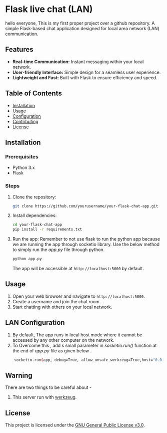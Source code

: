 # Flask live chat (LAN)  


hello everyone,
This is my first proper project over a github repository.
A simple Flask-based chat application designed for local area network (LAN) communication.

## Features

- **Real-time Communication:** Instant messaging within your local network.
- **User-friendly Interface:** Simple design for a seamless user experience.
- **Lightweight and Fast:** Built with Flask to ensure efficiency and speed.


## Table of Contents

- [Installation](#installation)
- [Usage](#usage)
- [Configuration](#configuration)
- [Contributing](#contributing)
- [License](#license)

## Installation

### Prerequisites

- Python 3.x
- Flask

### Steps

1. Clone the repository:

    ```bash
    git clone https://github.com/yourusername/your-flask-chat-app.git
    ```

2. Install dependencies:

    ```bash
    cd your-flask-chat-app
    pip install -r requirements.txt
    ```

3. Run the app:
   Remember to not use flask to run the python app because we are running the app through socketio library.
   Use the below method to simply run the _app.py_ file through python.

    ```bash
    python app.py
    ```

    The app will be accessible at `http://localhost:5000` by default.

## Usage

1. Open your web browser and navigate to `http://localhost:5000`.
2. Create a username and join the chat room.
3. Start chatting with others on your local network.

## LAN Configuration

1. By default, The app runs in local host mode where it cannot be accessed by any other computer on the network.
2. To Overcome this , add s small parameter in _socketio.run()_ function at the end of _app.py_ file as given below .
```bash
    socketio.run(app, debug=True, allow_unsafe_werkzeug=True,host="0.0.0.0")
```
## Warning
There are two things to be careful about - 
1. This server run with [werkzeug](https://flask-socketio.readthedocs.io/en/latest/getting_started.html#initialization).

## License

This project is licensed under the [GNU General Public License v3.0](LICENSE).

